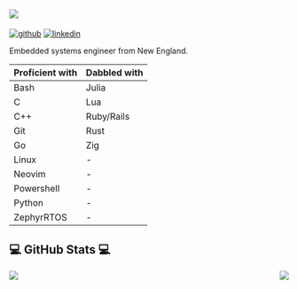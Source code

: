 <h1><img src="https://readme-typing-svg.herokuapp.com/?lines=Hello,+There!+👋;This+is+Nate....;Nice+to+meet+you!&size=30" size="30"></h1>


[![github](https://img.shields.io/badge/Github-181717?style=flat-square&logo=github&logoColor=white)](https://github.com/LostinTimeandspaceYT) [![linkedin](https://img.shields.io/badge/Linkedin-0077B5?style=flat-square&logo=linkedin&logoColor=white)](https://www.linkedin.com/in/nathan-winslow-573646339/)


Embedded systems engineer from New England.

| Proficient with | Dabbled with |
|-----------------|--------------|
| Bash | Julia |
| C | Lua |
| C++ | Ruby/Rails |
| Git | Rust |
| Go | Zig |
| Linux | - |
| Neovim | - |
| Powershell | - |
| Python | - |
| ZephyrRTOS | - |

## 💻 GitHub Stats 💻

<img src="https://github-readme-stats.vercel.app/api/top-langs/?username=LostinTimeandspaceYT&theme=dracula&hide_border=false&include_all_commits=true&count_private=true&layout=compact" align="left" />
<img src="https://github-readme-stats.vercel.app/api?username=LostinTimeandspaceYT&theme=dracula&hide_border=false&include_all_commits=true&count_private=true" align="right" /> 
